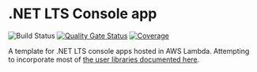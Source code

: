 # .NET LTS Console app

![Build Status](https://github.com/burrt/AwsLambdaDotnet/actions/workflows/ci.yml/badge.svg?branch=main)
[![Quality Gate Status](https://sonarcloud.io/api/project_badges/measure?project=burrt_AwsLambdaDotnet&metric=alert_status)](https://sonarcloud.io/summary/new_code?id=burrt_AwsLambdaDotnet)
[![Coverage](https://sonarcloud.io/api/project_badges/measure?project=burrt_AwsLambdaDotnet&metric=coverage)](https://sonarcloud.io/summary/new_code?id=burrt_AwsLambdaDotnet)

A template for .NET LTS console apps hosted in AWS Lambda. Attempting to incorporate most of [the user libraries documented here](https://burrt.github.io/compsci-docs/v1/cs-tools/).

